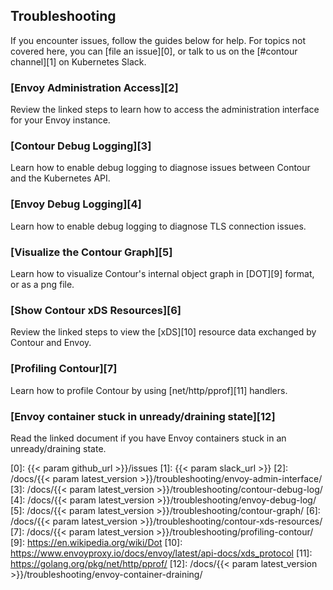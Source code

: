 ## Troubleshooting

If you encounter issues, follow the guides below for help. For topics not covered here, you can [file an issue][0], or talk to us on the [#contour channel][1] on Kubernetes Slack.

### [Envoy Administration Access][2]
Review the linked steps to learn how to access the administration interface for your Envoy instance.

### [Contour Debug Logging][3]
Learn how to enable debug logging to diagnose issues between Contour and the Kubernetes API.

### [Envoy Debug Logging][4]
Learn how to enable debug logging to diagnose TLS connection issues.

### [Visualize the Contour Graph][5]
Learn how to visualize Contour's internal object graph in [DOT][9] format, or as a png file.

### [Show Contour xDS Resources][6]
Review the linked steps to view the [xDS][10] resource data exchanged by Contour and Envoy.

### [Profiling Contour][7]
Learn how to profile Contour by using [net/http/pprof][11] handlers. 

### [Envoy container stuck in unready/draining state][12]
Read the linked document if you have Envoy containers stuck in an unready/draining state.

[0]: {{< param github_url >}}/issues
[1]: {{< param slack_url >}}
[2]: /docs/{{< param latest_version >}}/troubleshooting/envoy-admin-interface/
[3]: /docs/{{< param latest_version >}}/troubleshooting/contour-debug-log/
[4]: /docs/{{< param latest_version >}}/troubleshooting/envoy-debug-log/
[5]: /docs/{{< param latest_version >}}/troubleshooting/contour-graph/
[6]: /docs/{{< param latest_version >}}/troubleshooting/contour-xds-resources/
[7]: /docs/{{< param latest_version >}}/troubleshooting/profiling-contour/
[9]: https://en.wikipedia.org/wiki/Dot
[10]: https://www.envoyproxy.io/docs/envoy/latest/api-docs/xds_protocol
[11]: https://golang.org/pkg/net/http/pprof/
[12]: /docs/{{< param latest_version >}}/troubleshooting/envoy-container-draining/